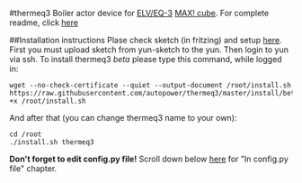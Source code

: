 ﻿#thermeq3
Boiler actor device for [ELV/EQ-3](http://www.eq-3.de/) [MAX! cube](http://www.eq-3.de/max-heizungssteuerung-produktdetail-kopie/items/bc-lgw-o-tw.html).
For complete readme, click [here](https://github.com/autopower/thermeq3/blob/master/README.md)

##Installation instructions
Plase check sketch (in fritzing) and setup [here](https://github.com/autopower/thermeq3/blob/master/README.md).
First you must upload sketch from yun-sketch to the yun. Then login to yun via ssh.
To install thermeq3 *beta* please type this command, while logged in:
```
wget --no-check-certificate --quiet --output-document /root/install.sh https://raw.githubusercontent.com/autopower/thermeq3/master/install/beta/install.sh|chmod +x /root/install.sh
```
And after that (you can change thermeq3 name to your own):
```
cd /root
./install.sh thermeq3
```
**Don't forget to edit config.py file!** Scroll down below [here](https://github.com/autopower/thermeq3/blob/master/README.md) for "In config.py file" chapter.

